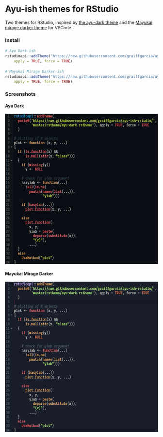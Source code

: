 # Ayu-ish themes for RStudio
Two themes for RStudio, inspired by [the ayu-dark theme](https://github.com/ayu-theme/vscode-ayu) and the [Mayukai mirage darker theme](https://github.com/GulajavaMinistudio/Mayukai-Theme) for VSCode.

### Install
```R
# Ayu Dark-ish
rstudioapi::addTheme("https://raw.githubusercontent.com/graiffgarcia/ayu-ish-rstudio/master/rstheme/ayu-dark.rstheme", 
    apply = TRUE, force = TRUE)

# Mayukai Mirage Darker-ish
rstudioapi::addTheme("https://raw.githubusercontent.com/graiffgarcia/ayu-ish-rstudio/master/rstheme/mayukai-mirage-darker.rstheme", 
    apply = TRUE, force = TRUE)
```

### Screenshots
#### Ayu Dark
![Ayu Dark](assets/ayu-dark.png)

#### Mayukai Mirage Darker
![Mayukai Mirage Darker](assets/mayukai-mirage-darker.png)
